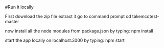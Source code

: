 #Run it locally

First download the zip file
extract it
go to command prompt
cd takemcqtest-master

now install all the node modules from package.json by typing:
npm install

start the app locally on localhost:3000 by typing:
npm start
